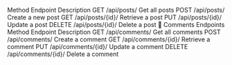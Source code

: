 Method	Endpoint	Description
GET	/api/posts/	Get all posts
POST	/api/posts/	Create a new post
GET	/api/posts/{id}/	Retrieve a post
PUT	/api/posts/{id}/	Update a post
DELETE	/api/posts/{id}/	Delete a post
🔹 Comments Endpoints
Method	Endpoint	Description
GET	/api/comments/	Get all comments
POST	/api/comments/	Create a comment
GET	/api/comments/{id}/	Retrieve a comment
PUT	/api/comments/{id}/	Update a comment
DELETE	/api/comments/{id}/	Delete a comment
